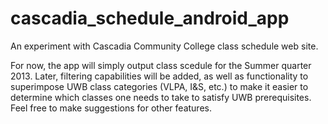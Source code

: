 cascadia_schedule_android_app
=============================
An experiment with Cascadia Community College class schedule web site.

For now, the app will simply output class scedule for the Summer quarter 2013.
Later, filtering capabilities will be added, as well as functionality to superimpose UWB class categories
(VLPA, I&S, etc.) to make it easier to determine which classes one needs to take to satisfy UWB prerequisites.
Feel free to make suggestions for other features.
